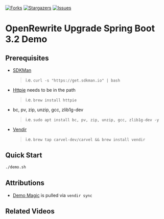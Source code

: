 [![Forks][forks-shield]][forks-url]
[![Stargazers][stars-shield]][stars-url]
[![Issues][issues-shield]][issues-url]

# OpenRewrite Upgrade Spring Boot 3.2 Demo

## Prerequisites
- [SDKMan](https://sdkman.io/install)
  > i.e. `curl -s "https://get.sdkman.io" | bash`
- [Httpie](https://httpie.io/) needs to be in the path
  > i.e. `brew install httpie`
- bc, pv, zip, unzip, gcc, zlib1g-dev
  > i.e. `sudo apt install bc, pv, zip, unzip, gcc, zlib1g-dev -y`
- [Vendir](https://carvel.dev/vendir/)
  > i.e. `brew tap carvel-dev/carvel && brew install vendir`

## Quick Start
```bash
./demo.sh
```

## Attributions
- [Demo Magic](https://github.com/paxtonhare/demo-magic) is pulled via `vendir sync`

## Related Videos

<!-- MARKDOWN LINKS & IMAGES -->
<!-- https://www.markdownguide.org/basic-syntax/#reference-style-links -->
[forks-shield]: https://img.shields.io/github/forks/dashaun/openrewrite-upgradespringboot_3_1.svg?style=for-the-badge
[forks-url]: https://github.com/dashaun/openrewrite-upgradespringboot_3_1/forks
[stars-shield]: https://img.shields.io/github/stars/dashaun/openrewrite-upgradespringboot_3_1.svg?style=for-the-badge
[stars-url]: https://github.com/dashaun/openrewrite-upgradespringboot_3_1/stargazers
[issues-shield]: https://img.shields.io/github/issues/dashaun/openrewrite-upgradespringboot_3_1.svg?style=for-the-badge
[issues-url]: https://github.com/dashaun/openrewrite-upgradespringboot_3_1/issues
